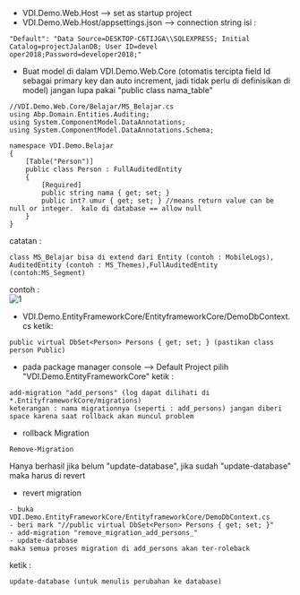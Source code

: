- VDI.Demo.Web.Host --> set as startup project
- VDI.Demo.Web.Host/appsettings.json --> connection string isi :
```
"Default": "Data Source=DESKTOP-C6TIJGA\\SQLEXPRESS; Initial Catalog=projectJalanDB; User ID=devel  oper2018;Password=developer2018;"
```
- Buat model di dalam VDI.Demo.Web.Core (otomatis tercipta field Id sebagai primary key dan auto increment, jadi tidak perlu di definisikan di model) jangan lupa pakai "public class nama_table"
```
//VDI.Demo.Web.Core/Belajar/MS_Belajar.cs
using Abp.Domain.Entities.Auditing;
using System.ComponentModel.DataAnnotations;
using System.ComponentModel.DataAnnotations.Schema;

namespace VDI.Demo.Belajar
{
    [Table("Person")]
    public class Person : FullAuditedEntity
    {
        [Required]
        public string nama { get; set; }
        public int? umur { get; set; } //means return value can be null or integer.  kalo di database == allow null
    }
}
```
catatan :
```
class MS_Belajar bisa di extend dari Entity (contoh : MobileLogs), AuditedEntity (contoh : MS_Themes),FullAuditedEntity (contoh:MS_Segment) 
```
contoh :<br/>
<img src="http://oi67.tinypic.com/331prg1.jpg" alt="1"/>
- VDI.Demo.EntityFrameworkCore/EntityframeworkCore/DemoDbContext.cs ketik:
```
public virtual DbSet<Person> Persons { get; set; } (pastikan class person Public)
```
- pada package manager console --> Default Project pilih "VDI.Demo.EntityFrameworkCore" ketik :
```
add-migration "add_persons" (log dapat dilihati di *.EntityframeworkCore/migrations)
keterangan : nama migrationnya (seperti : add_persons) jangan diberi space karena saat rollback akan muncul problem
```
- rollback Migration 
````
Remove-Migration
````
Hanya berhasil jika belum "update-database", jika sudah "update-database" maka harus di revert

- revert migration
````
- buka VDI.Demo.EntityFrameworkCore/EntityframeworkCore/DemoDbContext.cs
- beri mark "//public virtual DbSet<Person> Persons { get; set; }"
- add-migration "remove_migration_add_persons_"
- update-database
maka semua proses migration di add_persons akan ter-roleback 
````
ketik : 
```
update-database (untuk menulis perubahan ke database)
```
